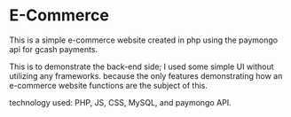 # E-Commerce
This is a simple e-commerce website created in php using the paymongo api for gcash payments.

This is to demonstrate the back-end side; I used some simple UI without utilizing any frameworks.
because the only features demonstrating how an e-commerce website functions are the subject of this.

technology used:
PHP, JS, CSS, MySQL, and paymongo API.
